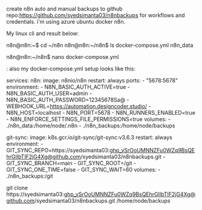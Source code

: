 create n8n auto and manual backups to github repo:https://github.com/syedsimanta03/n8nbackups  for workflows and credentials. i'm using azure ubuntu docker n8n.

My linux cli and result below:

n8n@n8n:~$ cd ~/n8n
n8n@n8n:~/n8n$ ls
docker-compose.yml  n8n_data

n8n@n8n:~/n8n$ nano docker-compose.yml

: also my docker-compose.yml setup looks like this:

services:
  n8n:
    image: n8nio/n8n
    restart: always
    ports:
      - "5678:5678"
    environment:
      - N8N_BASIC_AUTH_ACTIVE=true
      - N8N_BASIC_AUTH_USER=admin
      - N8N_BASIC_AUTH_PASSWORD=12345678Sa@
      - WEBHOOK_URL=https://automation.designcoder.studio/
      - N8N_HOST=localhost
      - N8N_PORT=5678
      - N8N_RUNNERS_ENABLED=true
      - N8N_ENFORCE_SETTINGS_FILE_PERMISSIONS=true
    volumes:
      - ./n8n_data:/home/node/.n8n
      - ./n8n_backups:/home/node/backups

  git-sync:
    image: k8s.gcr.io/git-sync/git-sync:v3.6.3
    restart: always
    environment:
      - GIT_SYNC_REPO=https://syedsimanta03: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@github.com/syedsimanta03/n8nbackups.git
      - GIT_SYNC_BRANCH=main
      - GIT_SYNC_ROOT=/git
      - GIT_SYNC_ONE_TIME=false
      - GIT_SYNC_WAIT=60
    volumes:
      - ./n8n_backups:/git

git clone https://syedsimanta03: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@github.com/syedsimanta03/n8nbackups.git /home/node/backups
